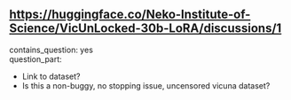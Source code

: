 ## https://huggingface.co/Neko-Institute-of-Science/VicUnLocked-30b-LoRA/discussions/1

contains_question: yes  
question_part: 
- Link to dataset?  
- Is this a non-buggy, no stopping issue, uncensored vicuna dataset?